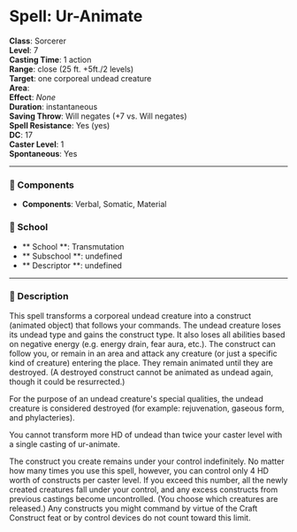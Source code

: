 
# Spell: Ur-Animate
**Class**: Sorcerer  
**Level**: 7  
**Casting Time**: 1 action  
**Range**: close (25 ft. +5ft./2 levels)  
**Target**: one corporeal undead creature  
**Area**:   
**Effect**: _None_  
**Duration**: instantaneous  
**Saving Throw**: Will negates (+7 vs. Will negates)  
**Spell Resistance**: Yes (yes)  
**DC**: 17  
**Caster Level**: 1  
**Spontaneous**: Yes

---

### 🔮 Components
- **Components**: Verbal, Somatic, Material

### 🏫 School
- ** School **: Transmutation
- ** Subschool **: undefined
- ** Descriptor **: undefined
---

### 📜 Description
This spell transforms a corporeal undead creature into a construct (animated object) that follows your commands. The undead creature loses its undead type and gains the construct type. It also loses all abilities based on negative energy (e.g. energy drain, fear aura, etc.). The construct can follow you, or remain in an area and attack any creature (or just a specific kind of creature) entering the place. They remain animated until they are destroyed. (A destroyed construct cannot be animated as undead again, though it could be resurrected.) 

For the purpose of an undead creature's special qualities, the undead creature is considered destroyed (for example: rejuvenation, gaseous form, and phylacteries). 

You cannot transform more HD of undead than twice your caster level with a single casting of ur-animate. 

The construct you create remains under your control indefinitely. No matter how many times you use this spell, however, you can control only 4 HD worth of constructs per caster level. If you exceed this number, all the newly created creatures fall under your control, and any excess constructs from previous castings become uncontrolled. (You choose which creatures are released.) Any constructs you might command by virtue of the Craft Construct feat or by control devices do not count toward this limit.
